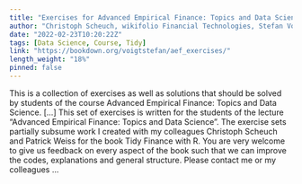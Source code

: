 ```yaml
---
title: "Exercises for Advanced Empirical Finance: Topics and Data Science"
author: "Christoph Scheuch, wikifolio Financial Technologies, Stefan Voigt, University of Copenhagen and Danish Finance Institute, Patrick Weiss, Vienna University of Economics and Business"
date: "2022-02-23T10:20:22Z"
tags: [Data Science, Course, Tidy]
link: "https://bookdown.org/voigtstefan/aef_exercises/"
length_weight: "18%"
pinned: false
---
```


This is a collection of exercises as well as solutions that should be solved by students of the course Advanced Empirical Finance: Topics and Data Science. [...] This set of exercises is written for the students of the lecture “Advanced Empirical Finance: Topics and Data Science”.
The exercise sets partially subsume work I created with my colleagues Christoph Scheuch and Patrick Weiss for the book Tidy Finance with R. You are very welcome to give us feedback on every aspect of the book such that we can improve the codes, explanations and general structure. Please contact me or my colleagues ...
